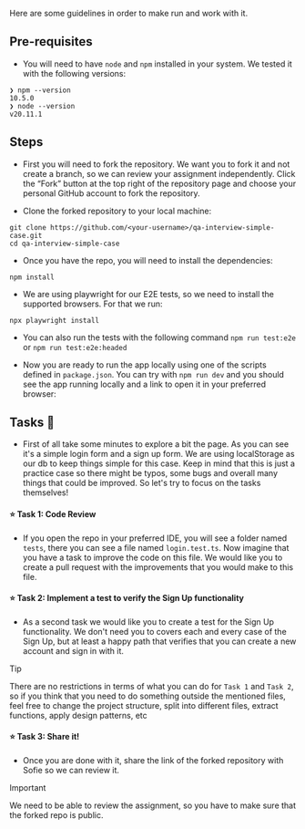 
Here are some guidelines in order to make run and work with it.

## Pre-requisites
- You will need to have `node` and `npm` installed in your system. We tested it with the following versions:
```shell
❯ npm --version
10.5.0
❯ node --version
v20.11.1
```

## Steps

- First you will need to fork the repository. We want you to fork it and not create a branch, so we can review your assignment independently. Click the “Fork” button at the top right of the repository page and choose your personal GitHub account to fork the repository.

- Clone the forked repository to your local machine:
```shell
git clone https://github.com/<your-username>/qa-interview-simple-case.git
cd qa-interview-simple-case
```

- Once you have the repo, you will need to install the dependencies:
```shell
npm install
```

- We are using playwright for our E2E tests, so we need to install the supported browsers. For that we run:
```shell
npx playwright install
```

- You can also run the tests with the following command `npm run test:e2e` or `npm run test:e2e:headed`

- Now you are ready to run the app locally using one of the scripts defined in `package.json`. You can try with `npm run dev` and you should see the app running locally and a link to open it in your preferred browser:

## Tasks 📘
- First of all take some minutes to explore a bit the page. As you can see it's a simple login form and a sign up form. We are using localStorage as our db to keep things simple for this case. Keep in mind that this is just a practice case so there might be typos, some bugs and overall many things that could be improved. So let's try to focus on the tasks themselves!

#### ⭐ Task 1: Code Review
- If you open the repo in your preferred IDE, you will see a folder named `tests`, there you can see a file named `login.test.ts`. Now imagine that you have a task to improve the code on this file. We would like you to create a pull request with the improvements that you would make to this file.

#### ⭐ Task 2: Implement a test to verify the Sign Up functionality
- As a second task we would like you to create a test for the Sign Up functionality. We don't need you to covers each and every case of the Sign Up, but at least a happy path that verifies that you can create a new account and sign in with it.

> [!TIP]
> There are no restrictions in terms of what you can do for `Task 1` and `Task 2`, so if you think that you need to do something outside the mentioned files, feel free to change the project structure, split into different files, extract functions, apply design patterns, etc

#### ⭐ Task 3: Share it!
- Once you are done with it, share the link of the forked repository with Sofie so we can review it.

> [!IMPORTANT]
> We need to be able to review the assignment, so you have to make sure that the forked repo is public.
